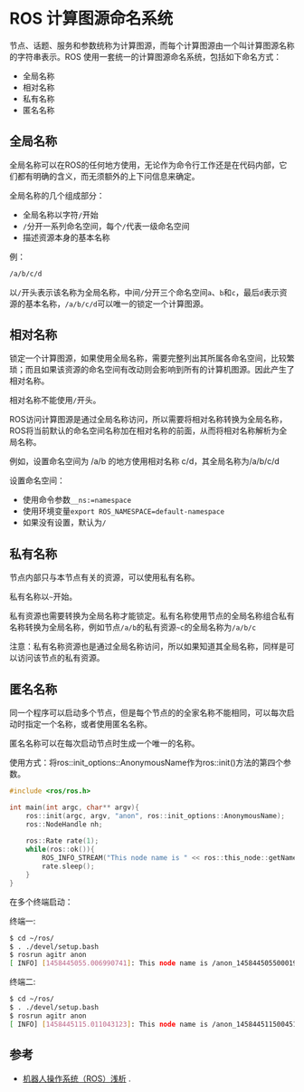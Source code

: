 # ROS 计算图源命名系统

节点、话题、服务和参数统称为计算图源，而每个计算图源由一个叫计算图源名称的字符串表示。ROS 使用一套统一的计算图源命名系统，包括如下命名方式：

- 全局名称
- 相对名称
- 私有名称
- 匿名名称

## 全局名称

全局名称可以在ROS的任何地方使用，无论作为命令行工作还是在代码内部，它们都有明确的含义，而无须额外的上下问信息来确定。

全局名称的几个组成部分：

-  全局名称以字符`/`开始
- `/`分开一系列命名空间，每个`/`代表一级命名空间
- 描述资源本身的基本名称

例：
``` bash
/a/b/c/d
```
以`/`开头表示该名称为全局名称，中间`/`分开三个命名空间`a`、`b`和`c`，最后`d`表示资源的基本名称，`/a/b/c/d`可以唯一的锁定一个计算图源。

## 相对名称

锁定一个计算图源，如果使用全局名称，需要完整列出其所属各命名空间，比较繁琐；而且如果该资源的命名空间有改动则会影响到所有的计算机图源。因此产生了相对名称。

相对名称不能使用`/`开头。

ROS访问计算图源是通过全局名称访问，所以需要将相对名称转换为全局名称，ROS将当前默认的命名空间名称加在相对名称的前面，从而将相对名称解析为全局名称。

例如，设置命名空间为 /a/b 的地方使用相对名称 c/d，其全局名称为/a/b/c/d

设置命名空间：

- 使用命令参数`__ns:=namespace`
- 使用环境变量`export ROS_NAMESPACE=default-namespace`
- 如果没有设置，默认为`/`

## 私有名称

节点内部只与本节点有关的资源，可以使用私有名称。

私有名称以`~`开始。

私有资源也需要转换为全局名称才能锁定。私有名称使用节点的全局名称组合私有名称转换为全局名称，例如节点`/a/b`的私有资源`~c`的全局名称为`/a/b/c`

注意：私有名称资源也是通过全局名称访问，所以如果知道其全局名称，同样是可以访问该节点的私有资源。

## 匿名名称

同一个程序可以启动多个节点，但是每个节点的的全家名称不能相同，可以每次启动时指定一个名称，或者使用匿名名称。

匿名名称可以在每次启动节点时生成一个唯一的名称。

使用方式：将ros::init_options::AnonymousName作为ros::init()方法的第四个参数。
``` c++
#include <ros/ros.h>

int main(int argc, char** argv){
	ros::init(argc, argv, "anon", ros::init_options::AnonymousName);
	ros::NodeHandle nh;
	
	ros::Rate rate(1);
	while(ros::ok()){
		ROS_INFO_STREAM("This node name is " << ros::this_node::getName());
		rate.sleep();
	}
}
```

在多个终端启动：

终端一:
``` bash
$ cd ~/ros/
$ . ./devel/setup.bash
$ rosrun agitr anon 
[ INFO] [1458445055.006990741]: This node name is /anon_1458445055000192985
```

终端二:
``` bash
$ cd ~/ros/
$ . ./devel/setup.bash
$ rosrun agitr anon 
[ INFO] [1458445115.011043123]: This node name is /anon_1458445115004514165
```
## 参考

- [机器人操作系统（ROS）浅析](http://books.exbot.net/gentleros) .

